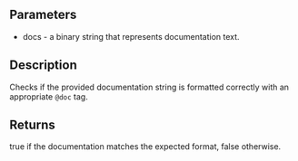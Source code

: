 ## Parameters

- docs - a binary string that represents documentation text.

## Description
 Checks if the provided documentation string is formatted correctly with an appropriate `@doc` tag.

## Returns
 true if the documentation matches the expected format, false otherwise.